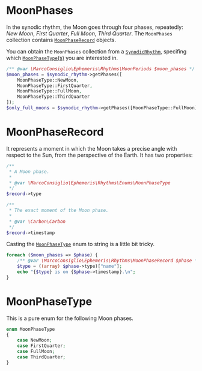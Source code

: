 # MoonPhases
In the synodic rhythm, the Moon goes through four phases, repeatedly: *New Moon*, *First Quarter*, *Full Moon*, *Third Quarter*.
The `MoonPhases` collection contains [`MoonPhaseRecord`](#moonphaserecord) objects.

You can obtain the `MoonPhases` collection from a [`SynodicRhythm`](#synodicrhythm), specifing which [`MoonPhaseType`(s)](#moonphasetype) you are interested in.
```php
/** @var \MarcoConsiglio\Ephemeris\Rhythms\MoonPeriods $moon_phases */
$moon_phases = $synodic_rhythm->getPhases([
    MoonPhaseType::NewMoon,
    MoonPhaseType::FirstQuarter,
    MoonPhaseType::FullMoon,
    MoonPhaseType::ThirdQuarter
]);
$only_full_moons = $synodic_rhythm->getPhases([MoonPhaseType::FullMoon]);
```
# MoonPhaseRecord
It represents a moment in which the Moon takes a precise angle with respect to the Sun, from the perspective of the Earth. It has two properties:
```php
/**
 * A Moon phase.
 * 
 * @var \MarcoConsiglio\Ephemeris\Rhythms\Enums\MoonPhaseType 
 */
$record->type

/**
 * The exact moment of the Moon phase.
 * 
 * @var \Carbon\Carbon
 */
$record->timestamp
```
Casting the [`MoonPhaseType`](#moonphasetype) enum to string is a little bit tricky.
```php
foreach ($moon_phases => $phase) {
    /** @var \MarcoConsiglio\Ephemeris\Rhythms\MoonPhaseRecord $phase */
    $type = ((array) $phase->type)["name"];
    echo "{$type} is on {$phase->timestamp}.\n";
}
```

# MoonPhaseType
This is a pure enum for the following Moon phases.
```php
enum MoonPhaseType
{
    case NewMoon;
    case FirstQuarter;
    case FullMoon;
    case ThirdQuarter;
}
```